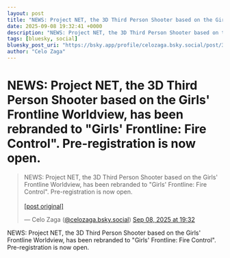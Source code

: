 ```yaml
---
layout: post
title: "NEWS: Project NET, the 3D Third Person Shooter based on the Girls' Frontline Worldview, has been rebranded to \"Girls' Frontline: Fire Control\". Pre-registration is now open."
date: 2025-09-08 19:32:41 +0000
description: "NEWS: Project NET, the 3D Third Person Shooter based on the Girls' Frontline Worldview, has been rebranded to \"Girls' Frontline: Fire Control\". Pre-re..."
tags: [bluesky, social]
bluesky_post_uri: "https://bsky.app/profile/celozaga.bsky.social/post/3lydx23ekig2x"
author: "Celo Zaga"
---
```


<h1 class="bluesky-post-title">NEWS: Project NET, the 3D Third Person Shooter based on the Girls' Frontline Worldview, has been rebranded to "Girls' Frontline: Fire Control". Pre-registration is now open.</h1>


<blockquote class="bluesky-embed" data-bluesky-uri="at://did:plc:lmh6rennptq77inaztnovw4b/app.bsky.feed.post/3lydx23ekig2x" data-bluesky-embed-color-mode="system">
<p lang="">NEWS: Project NET, the 3D Third Person Shooter based on the Girls' Frontline Worldview, has been rebranded to "Girls' Frontline: Fire Control". Pre-registration is now open.<br><br><a href="https://bsky.app/profile/celozaga.bsky.social/post/3lydx23ekig2x">[post original]</a></p>
&mdash; Celo Zaga (<a href="https://bsky.app/profile/did:plc:lmh6rennptq77inaztnovw4b">@celozaga.bsky.social</a>) <a href="https://bsky.app/profile/celozaga.bsky.social/post/3lydx23ekig2x">Sep 08, 2025 at 19:32</a>
</blockquote>
<script async src="https://embed.bsky.app/static/embed.js" charset="utf-8"></script>


<p class="bluesky-post-description">NEWS: Project NET, the 3D Third Person Shooter based on the Girls' Frontline Worldview, has been rebranded to "Girls' Frontline: Fire Control". Pre-registration is now open.</p>
